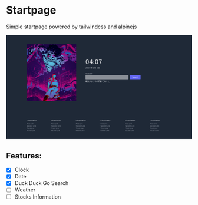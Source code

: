 # Startpage 

Simple startpage powered by tailwindcss and alpinejs

![Screenshot](https://github.com/jerrylasama/Startpage/blob/main/docs/ss.png?raw=true)

## Features:

- [x] Clock
- [x] Date
- [x] Duck Duck Go Search
- [ ] Weather
- [ ] Stocks Information
